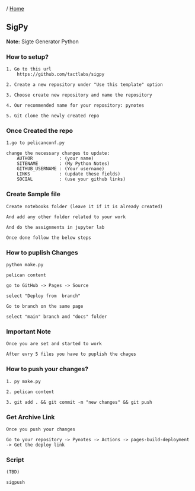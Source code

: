 / [Home](index.md)

## SigPy

**Note:** Sigte Generator Python



### How to setup?
```
1. Go to this url
    https://github.com/tactlabs/sigpy

2. Create a new repository under "Use this template" option

3. Choose create new repository and name the repository

4. Our recommended name for your repository: pynotes

5. Git clone the newly created repo
```
### Once Created the repo 
```
1.go to pelicanconf.py

change the necessary changes to update:
    AUTHOR          : (your name)
    SITENAME        : (My Python Notes)
    GITHUB_USERNAME : (Your username)
    LINKS           : (update these fields)
    SOCIAL          : (use your github links)

```
### Create Sample file 
```
Create notebooks folder (leave it if it is already created)

And add any other folder related to your work 

And do the assignments in jupyter lab

Once done follow the below steps

```

### How to puplish Changes
```
python make.py

pelican content

go to GitHub -> Pages -> Source

select "Deploy from  branch"

Go to branch on the same page

select "main" branch and "docs" folder
```
### Important Note
```
Once you are set and started to work

After evry 5 files you have to puplish the chages
```
### How to push your changes?
```
1. py make.py

2. pelican content

3. git add . && git commit -m "new changes" && git push
```
### Get Archive Link
```
Once you push your changes

Go to your repository -> Pynotes -> Actions -> pages-build-deployment -> Get the deploy link
```

### Script
```
(TBD)

sigpush
```
